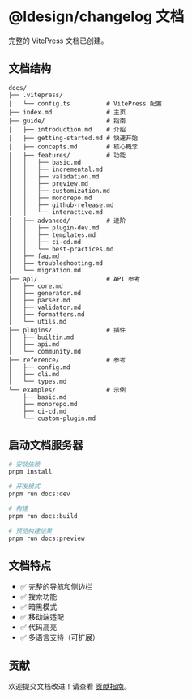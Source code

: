 # @ldesign/changelog 文档

完整的 VitePress 文档已创建。

## 文档结构

```
docs/
├── .vitepress/
│   └── config.ts          # VitePress 配置
├── index.md               # 主页
├── guide/                 # 指南
│   ├── introduction.md    # 介绍
│   ├── getting-started.md # 快速开始
│   ├── concepts.md        # 核心概念
│   ├── features/          # 功能
│   │   ├── basic.md
│   │   ├── incremental.md
│   │   ├── validation.md
│   │   ├── preview.md
│   │   ├── customization.md
│   │   ├── monorepo.md
│   │   ├── github-release.md
│   │   └── interactive.md
│   ├── advanced/          # 进阶
│   │   ├── plugin-dev.md
│   │   ├── templates.md
│   │   ├── ci-cd.md
│   │   └── best-practices.md
│   ├── faq.md
│   ├── troubleshooting.md
│   └── migration.md
├── api/                   # API 参考
│   ├── core.md
│   ├── generator.md
│   ├── parser.md
│   ├── validator.md
│   ├── formatters.md
│   └── utils.md
├── plugins/               # 插件
│   ├── builtin.md
│   ├── api.md
│   └── community.md
├── reference/             # 参考
│   ├── config.md
│   ├── cli.md
│   └── types.md
└── examples/              # 示例
    ├── basic.md
    ├── monorepo.md
    ├── ci-cd.md
    └── custom-plugin.md
```

## 启动文档服务器

```bash
# 安装依赖
pnpm install

# 开发模式
pnpm run docs:dev

# 构建
pnpm run docs:build

# 预览构建结果
pnpm run docs:preview
```

## 文档特点

- ✅ 完整的导航和侧边栏
- ✅ 搜索功能
- ✅ 暗黑模式
- ✅ 移动端适配
- ✅ 代码高亮
- ✅ 多语言支持（可扩展）

## 贡献

欢迎提交文档改进！请查看 [贡献指南](../CONTRIBUTING.md)。

